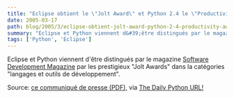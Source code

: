```yaml
---
title: "Eclipse obtient le \"Jolt Award\" et Python 2.4 le \"Productivity Award\""
date: 2005-03-17
path: blog/2005/3/eclipse-obtient-jolt-award-python-2-4-productivity-award
summary: "Eclipse et Python viennent d&#39;être distingués par le magazine Software Development Magazine par les prestigieux \"Jolt Awards\" dans la cat&#233;gories \"langages et outils de d&#233;veloppement\"."
tags: ['Python', 'Eclipse']
---
```


Eclipse et Python viennent d&#39;être distingués par le magazine <a href="http://www.sdmagazine.com/">Software Development Magazine</a> par les 
prestigieux "Jolt Awards" dans la cat&#233;gories "langages et outils de 
d&#233;veloppement".

Source: <a href="http://www.sdmagazine.com/pressroom/jolt_winners_2005.pdf">ce
communiqu&#233; de presse (PDF),</a> via <a href="http://www.pythonware.com/daily/">The Daily Python URL!</a> 

